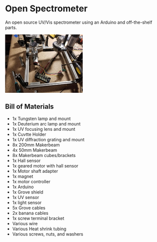 # Open Spectrometer
An open source UV/Vis spectrometer using an Arduino and off-the-shelf parts.

<img src="BuildPictures/DiffractionGratingMotor2.jpg"  width="50%">

## Bill of Materials
* 1x Tungsten lamp and mount
* 1x Deuterium arc lamp and mount
* 1x UV focusing lens and mount
* 1x Cuvtte Holder
* 1x UV diffraction grating and mount
* 8x 200mm Makerbeam
* 4x 50mm Makerbeam
* 8x Makerbeam cubes/brackets
* 1x Hall sensor
* 1x geared motor with hall sensor
* 1x Motor shaft adapter
* 1x magnet
* 1x motor controller
* 1x Arduino
* 1x Grove shield
* 1x UV sensor
* 1x light sensor
* 5x Grove cables
* 2x banana cables
* 1x screw terminal bracket
* Various wire
* Various Heat shrink tubing
* Various screws, nuts, and washers
